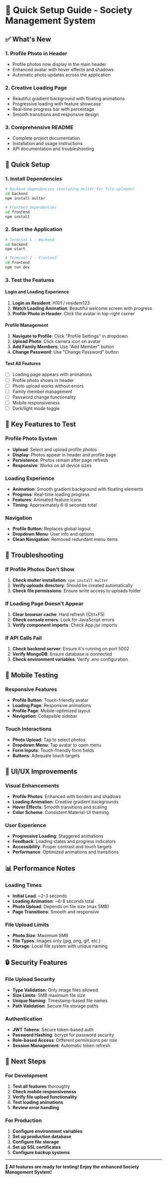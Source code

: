 # 🚀 Quick Setup Guide - Society Management System

## ✅ What's New

### 1. **Profile Photo in Header**
- Profile photos now display in the main header
- Enhanced avatar with hover effects and shadows
- Automatic photo updates across the application

### 2. **Creative Loading Page**
- Beautiful gradient background with floating animations
- Progressive loading with feature showcase
- Real-time progress bar with percentage
- Smooth transitions and responsive design

### 3. **Comprehensive README**
- Complete project documentation
- Installation and usage instructions
- API documentation and troubleshooting

## 🔧 Quick Setup

### 1. Install Dependencies
```bash
# Backend dependencies (including multer for file uploads)
cd backend
npm install multer

# Frontend dependencies
cd frontend
npm install
```

### 2. Start the Application
```bash
# Terminal 1 - Backend
cd backend
npm start

# Terminal 2 - Frontend
cd frontend
npm run dev
```

### 3. Test the Features

#### Login and Loading Experience
1. **Login as Resident**: H101 / resident123
2. **Watch Loading Animation**: Beautiful welcome screen with progress
3. **Profile Photo in Header**: Click the avatar in top-right corner

#### Profile Management
1. **Navigate to Profile**: Click "Profile Settings" in dropdown
2. **Upload Photo**: Click camera icon on avatar
3. **Add Family Members**: Use "Add Member" button
4. **Change Password**: Use "Change Password" button

#### Test All Features
- [ ] Loading page appears with animations
- [ ] Profile photo shows in header
- [ ] Photo upload works without errors
- [ ] Family member management
- [ ] Password change functionality
- [ ] Mobile responsiveness
- [ ] Dark/light mode toggle

## 🎯 Key Features to Test

### Profile Photo System
- **Upload**: Select and upload profile photos
- **Display**: Photos appear in header and profile page
- **Persistence**: Photos remain after page refresh
- **Responsive**: Works on all device sizes

### Loading Experience
- **Animation**: Smooth gradient background with floating elements
- **Progress**: Real-time loading progress
- **Features**: Animated feature icons
- **Timing**: Approximately 6-8 seconds total

### Navigation
- **Profile Button**: Replaces global logout
- **Dropdown Menu**: User info and options
- **Clean Navigation**: Removed redundant menu items

## 🐛 Troubleshooting

### If Profile Photos Don't Show
1. **Check multer installation**: `npm install multer`
2. **Verify uploads directory**: Should be created automatically
3. **Check file permissions**: Ensure write access to uploads folder

### If Loading Page Doesn't Appear
1. **Clear browser cache**: Hard refresh (Ctrl+F5)
2. **Check console errors**: Look for JavaScript errors
3. **Verify component imports**: Check App.jsx imports

### If API Calls Fail
1. **Check backend server**: Ensure it's running on port 5002
2. **Verify MongoDB**: Ensure database is connected
3. **Check environment variables**: Verify .env configuration

## 📱 Mobile Testing

### Responsive Features
- **Profile Button**: Touch-friendly avatar
- **Loading Page**: Responsive animations
- **Profile Page**: Mobile-optimized layout
- **Navigation**: Collapsible sidebar

### Touch Interactions
- **Photo Upload**: Tap to select photos
- **Dropdown Menu**: Tap avatar to open menu
- **Form Inputs**: Touch-friendly form fields
- **Buttons**: Adequate touch targets

## 🎨 UI/UX Improvements

### Visual Enhancements
- **Profile Photos**: Enhanced with borders and shadows
- **Loading Animation**: Creative gradient backgrounds
- **Hover Effects**: Smooth transitions and scaling
- **Color Scheme**: Consistent Material-UI theming

### User Experience
- **Progressive Loading**: Staggered animations
- **Feedback**: Loading states and progress indicators
- **Accessibility**: Proper contrast and touch targets
- **Performance**: Optimized animations and transitions

## 📊 Performance Notes

### Loading Times
- **Initial Load**: ~2-3 seconds
- **Loading Animation**: ~6-8 seconds total
- **Photo Upload**: Depends on file size (max 5MB)
- **Page Transitions**: Smooth and responsive

### File Upload Limits
- **Photo Size**: Maximum 5MB
- **File Types**: Images only (jpg, png, gif, etc.)
- **Storage**: Local file system with unique naming

## 🔒 Security Features

### File Upload Security
- **Type Validation**: Only image files allowed
- **Size Limits**: 5MB maximum file size
- **Unique Naming**: Timestamp-based file names
- **Path Validation**: Secure file storage paths

### Authentication
- **JWT Tokens**: Secure token-based auth
- **Password Hashing**: bcrypt for password security
- **Role-based Access**: Different permissions per role
- **Session Management**: Automatic token refresh

## 🎯 Next Steps

### For Development
1. **Test all features** thoroughly
2. **Check mobile responsiveness**
3. **Verify file upload functionality**
4. **Test loading animations**
5. **Review error handling**

### For Production
1. **Configure environment variables**
2. **Set up production database**
3. **Configure file storage**
4. **Set up SSL certificates**
5. **Configure backup systems**

---

**🎉 All features are ready for testing! Enjoy the enhanced Society Management System!**
